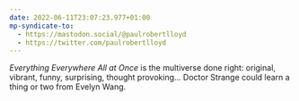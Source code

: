 ```yaml
---
date: 2022-06-11T23:07:23.977+01:00
mp-syndicate-to:
  - https://mastodon.social/@paulrobertlloyd
  - https://twitter.com/paulrobertlloyd
---
```

<cite>Everything Everywhere All at Once</cite> is the multiverse done right: original, vibrant, funny, surprising, thought provoking… Doctor Strange could learn a thing or two from Evelyn Wang.
